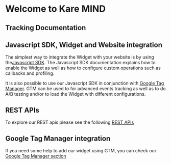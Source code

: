 # Welcome to Kare MIND

## Tracking Documentation


## Javascript SDK, Widget and Website integration

The simplest way to integrate the Widget with your website is by using the[Javascript SDK](./javascript-sdk). The Javascript SDK documentation explains how to enable the Widget as well as how to configure custom operations such as callbacks and profiling. 

It is also possible to use our Javascript SDK in conjunction with [Google Tag Manager](./tracking-documentation). GTM can be used to for advanced events tracking as well as to do A/B testing and/or to load the Widget with different configurations.


## REST APIs

To explore our REST apis please see the following [REST APIs](http://gluru-docs.s3-website-eu-west-1.amazonaws.com/public/)

<script>
  window.GLR = {
    appId: 'dd940b54-b7d6-4372-9829-9287218bfb00'
  };
  (function(w, d, s){
    var j = document.createElement(s); j.async = 1; j.type = 'text/javascript'; j.src = 'https://widget.eu.karehq.com/latest.js';
    w.GLR = w.GLR || {};
    d.getElementsByTagName('head')[0].appendChild(j);
  })(window, document, 'script');
</script>

## Google Tag Manager integration
If you need some help to add our widget using GTM, you can check our [Google Tag Manager section](./google-tag-manager)
